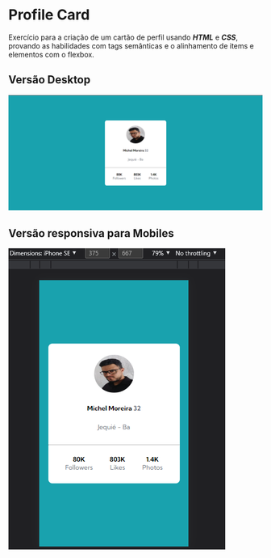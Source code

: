# Profile Card

Exercício para a criação de um cartão de perfil usando ***HTML*** e ***CSS***, provando as habilidades com tags semânticas e o alinhamento de items e elementos com o flexbox.

## Versão Desktop

![Screenshot da versão Desktop](./design/Screenshot_desktop.png)

## Versão responsiva para Mobiles

![Screenshot da versão mobile](./design/Screenshot_mobile.png)
